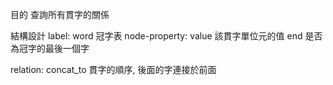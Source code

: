 目的
查詢所有貫字的關係

結構設計
label: 
    word 冠字表
node-property:
    value<string> 該貫字單位元的值
    end<boolean> 是否為冠字的最後一個字

relation:
    concat_to 貫字的順序, 後面的字連接於前面
    